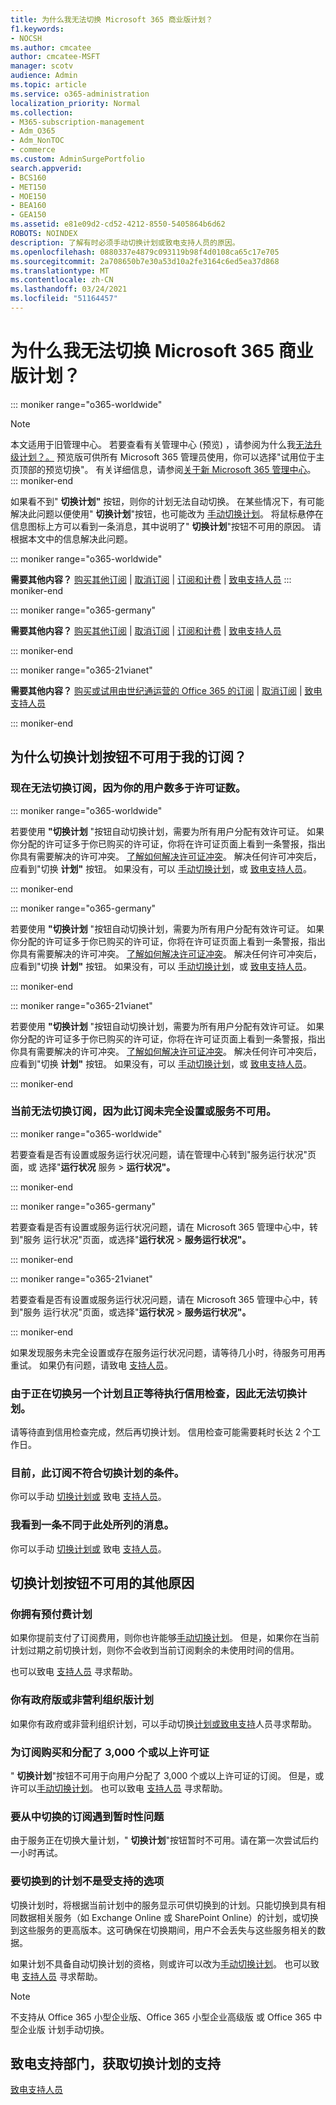 ```yaml
---
title: 为什么我无法切换 Microsoft 365 商业版计划？
f1.keywords:
- NOCSH
ms.author: cmcatee
author: cmcatee-MSFT
manager: scotv
audience: Admin
ms.topic: article
ms.service: o365-administration
localization_priority: Normal
ms.collection:
- M365-subscription-management
- Adm_O365
- Adm_NonTOC
- commerce
ms.custom: AdminSurgePortfolio
search.appverid:
- BCS160
- MET150
- MOE150
- BEA160
- GEA150
ms.assetid: e81e09d2-cd52-4212-8550-5405864b6d62
ROBOTS: NOINDEX
description: 了解有时必须手动切换计划或致电支持人员的原因。
ms.openlocfilehash: 0880337e4879c093119b98f4d0108ca65c17e705
ms.sourcegitcommit: 2a708650b7e30a53d10a2fe3164c6ed5ea37d868
ms.translationtype: MT
ms.contentlocale: zh-CN
ms.lasthandoff: 03/24/2021
ms.locfileid: "51164457"
---
```

# <a name="why-cant-i-switch-microsoft-365-for-business-plans"></a>为什么我无法切换 Microsoft 365 商业版计划？

::: moniker range="o365-worldwide"
> [!NOTE]
> 本文适用于旧管理中心。 若要查看有关管理中心 (预览) ，请参阅为什么我[无法升级计划？。](upgrade-to-different-plan.md#why-cant-i-upgrade-plans) 预览版可供所有 Microsoft 365 管理员使用，你可以选择"试用位于主页顶部的预览切换"。 有关详细信息，请参阅[关于新 Microsoft 365 管理中心](../../admin/microsoft-365-admin-center-preview.md)。
::: moniker-end

如果看不到" **切换计划"** 按钮，则你的计划无法自动切换。 在某些情况下，有可能解决此问题以便使用" **切换计划**"按钮，也可能改为 [手动切换计划](switch-plans-manually.md)。 将鼠标悬停在信息图标上方可以看到一条消息，其中说明了" **切换计划**"按钮不可用的原因。 请根据本文中的信息解决此问题。
  
::: moniker range="o365-worldwide"

 **需要其他内容？** [购买其他订阅](../try-or-buy-microsoft-365.md)  | [取消订阅](cancel-your-subscription.md)  | [订阅和计费](../index.yml)  | [致电支持人员](../../admin/contact-support-for-business-products.md)
::: moniker-end

::: moniker range="o365-germany"

 **需要其他内容？** [购买其他订阅](../try-or-buy-microsoft-365.md)  | [取消订阅](cancel-your-subscription.md)  | [订阅和计费](../index.yml)  | [致电支持人员](../../admin/contact-support-for-business-products.md)

::: moniker-end

::: moniker range="o365-21vianet"

 **需要其他内容？** [购买或试用由世纪通运营的 Office 365 的订阅](../../admin/services-in-china/buy-or-try-subscriptions.md)  | [取消订阅](cancel-your-subscription.md)  | [致电支持人员](../../admin/contact-support-for-business-products.md)

::: moniker-end

## <a name="why-isnt-the-switch-plans-button-available-for-my-subscription"></a>为什么切换计划按钮不可用于我的订阅？

### <a name="you-cant-switch-subscriptions-now-because-you-have-more-users-than-licenses"></a>现在无法切换订阅，因为你的用户数多于许可证数。

::: moniker range="o365-worldwide"

若要使用 **"切换计划** "按钮自动切换计划，需要为所有用户分配有效许可证。 如果你分配的许可证多于你已购买的许可证，你将在许可证页面上看到一条警报，指出你<a href="https://go.microsoft.com/fwlink/p/?linkid=842264" target="_blank"></a>具有需要解决的许可冲突。 [了解如何解决许可证冲突](../../commerce/licenses/buy-licenses.md)。 解决任何许可冲突后，应看到"切换 **计划"** 按钮。 如果没有，可以 [手动切换计划](switch-plans-manually.md)，或 [致电支持人员](../../admin/contact-support-for-business-products.md)。

::: moniker-end

::: moniker range="o365-germany"

若要使用 **"切换计划** "按钮自动切换计划，需要为所有用户分配有效许可证。 如果你分配的许可证多于你已购买的许可证，你将在许可证页面上看到一条警报，指出你<a href="https://go.microsoft.com/fwlink/p/?linkid=848038" target="_blank"></a>具有需要解决的许可冲突。 [了解如何解决许可证冲突](../../commerce/licenses/buy-licenses.md)。 解决任何许可冲突后，应看到"切换 **计划"** 按钮。 如果没有，可以 [手动切换计划](switch-plans-manually.md)，或 [致电支持人员](../../admin/contact-support-for-business-products.md)。

::: moniker-end

::: moniker range="o365-21vianet"

若要使用 **"切换计划** "按钮自动切换计划，需要为所有用户分配有效许可证。 如果你分配的许可证多于你已购买的许可证，你将在许可证页面上看到一条警报，指出你<a href="https://go.microsoft.com/fwlink/p/?linkid=850625" target="_blank"></a>具有需要解决的许可冲突。 [了解如何解决许可证冲突](../../commerce/licenses/buy-licenses.md)。 解决任何许可冲突后，应看到"切换 **计划"** 按钮。 如果没有，可以 [手动切换计划](switch-plans-manually.md)，或 [致电支持人员](../../admin/contact-support-for-business-products.md)。

::: moniker-end

### <a name="you-cant-switch-subscriptions-right-now-because-this-subscription-isnt-fully-set-up-or-the-service-isnt-available"></a>当前无法切换订阅，因为此订阅未完全设置或服务不可用。


::: moniker range="o365-worldwide"

若要查看是否有设置或服务运行状况问题，请在管理中心转到"服务运行状况"页面，或 <a href="https://go.microsoft.com/fwlink/p/?linkid=842900" target="_blank"></a>选择"**运行状况** 服务 \> **运行状况"。**

::: moniker-end

::: moniker range="o365-germany"

若要查看是否有设置或服务运行状况问题，请在 Microsoft 365 管理中心中，转到"服务 <a href="https://go.microsoft.com/fwlink/p/?linkid=848042" target="_blank"></a>运行状况"页面，或选择"**运行状况** \> **服务运行状况"。**

::: moniker-end

::: moniker range="o365-21vianet"

若要查看是否有设置或服务运行状况问题，请在 Microsoft 365 管理中心中，转到"服务 <a href="https://go.microsoft.com/fwlink/p/?linkid=850629" target="_blank"></a>运行状况"页面，或选择"**运行状况** \> **服务运行状况"。**

::: moniker-end

如果发现服务未完全设置或存在服务运行状况问题，请等待几小时，待服务可用再重试。 如果仍有问题，请致电 [支持人员](../../admin/contact-support-for-business-products.md)。
  
### <a name="you-cant-switch-plans-because-another-plan-is-in-the-process-of-being-switched-and-is-pending-a-credit-check"></a>由于正在切换另一个计划且正等待执行信用检查，因此无法切换计划。

请等待直到信用检查完成，然后再切换计划。 信用检查可能需要耗时长达 2 个工作日。
  
### <a name="currently-this-subscription-is-not-eligible-to-switch-plans"></a>目前，此订阅不符合切换计划的条件。

你可以手动 [切换计划或](switch-plans-manually.md) 致电 [支持人员](../../admin/contact-support-for-business-products.md)。
  
### <a name="i-see-a-different-message-than-whats-listed-here"></a>我看到一条不同于此处所列的消息。

你可以手动 [切换计划或](switch-plans-manually.md) 致电 [支持人员](../../admin/contact-support-for-business-products.md)。
  
## <a name="additional-reasons-the-switch-plans-button-is-unavailable"></a>切换计划按钮不可用的其他原因

### <a name="you-have-a-prepaid-plan"></a>你拥有预付费计划

如果你提前支付了订阅费用，则你也许能够[手动切换计划](switch-plans-manually.md)。 但是，如果你在当前计划过期之前切换计划，则你不会收到当前订阅剩余的未使用时间的信用。
  
也可以致电 [支持人员](../../admin/contact-support-for-business-products.md) 寻求帮助。
  
### <a name="you-have-a-government-or-non-profit-plan"></a>你有政府版或非营利组织版计划

如果你有政府或非营利组织计划，可以手动切换[计划或](switch-plans-manually.md)[致电支持](../../admin/contact-support-for-business-products.md)人员寻求帮助。
  
### <a name="3000-or-more-licenses-have-been-purchased-and-assigned-for-the-subscription"></a>为订阅购买和分配了 3,000 个或以上许可证

" **切换计划**"按钮不可用于向用户分配了 3,000 个或以上许可证的订阅。 但是，或许可以[手动切换计划](switch-plans-manually.md)。 也可以致电 [支持人员](../../admin/contact-support-for-business-products.md) 寻求帮助。
  
### <a name="the-subscription-that-you-want-to-switch-from-has-a-temporary-issue"></a>要从中切换的订阅遇到暂时性问题

由于服务正在切换大量计划，" **切换计划**"按钮暂时不可用。请在第一次尝试后约一小时再试。
  
### <a name="the-plan-that-you-want-to-switch-to-isnt-a-supported-option"></a>要切换到的计划不是受支持的选项

切换计划时，将根据当前计划中的服务显示可供切换到的计划。只能切换到具有相同数据相关服务（如 Exchange Online 或 SharePoint Online）的计划，或切换到这些服务的更高版本。这可确保在切换期间，用户不会丢失与这些服务相关的数据。
  
如果计划不具备自动切换计划的资格，则或许可以改为[手动切换计划](switch-plans-manually.md)。 也可以致电 [支持人员](../../admin/contact-support-for-business-products.md) 寻求帮助。
  
> [!NOTE]
> 不支持从 Office 365 小型企业版、Office 365 小型企业高级版 或 Office 365 中型企业版 计划手动切换。
  
## <a name="call-support-to-help-you-switch-plans"></a>致电支持部门，获取切换计划的支持

[致电支持人员](../../admin/contact-support-for-business-products.md)
